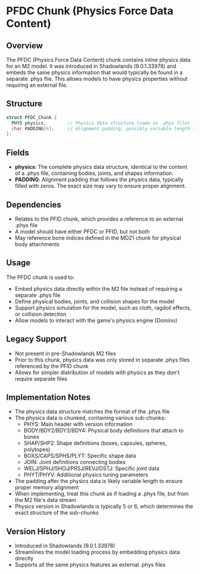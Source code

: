 # PFDC Chunk (Physics Force Data Content)

## Overview
The PFDC (Physics Force Data Content) chunk contains inline physics data for an M2 model. It was introduced in Shadowlands (9.0.1.33978) and embeds the same physics information that would typically be found in a separate .phys file. This allows models to have physics properties without requiring an external file.

## Structure
```cpp
struct PFDC_Chunk {
  PHYS physics;        // Physics data structure (same as .phys file)
  char PADDING[6];     // Alignment padding, possibly variable length to align to 8 or 16 bytes
};
```

## Fields
- **physics**: The complete physics data structure, identical to the content of a .phys file, containing bodies, joints, and shapes information.
- **PADDING**: Alignment padding that follows the physics data, typically filled with zeros. The exact size may vary to ensure proper alignment.

## Dependencies
- Relates to the PFID chunk, which provides a reference to an external .phys file
- A model should have either PFDC or PFID, but not both
- May reference bone indices defined in the MD21 chunk for physical body attachments

## Usage
The PFDC chunk is used to:
- Embed physics data directly within the M2 file instead of requiring a separate .phys file
- Define physical bodies, joints, and collision shapes for the model
- Support physics simulation for the model, such as cloth, ragdoll effects, or collision detection
- Allow models to interact with the game's physics engine (Domino)

## Legacy Support
- Not present in pre-Shadowlands M2 files
- Prior to this chunk, physics data was only stored in separate .phys files referenced by the PFID chunk
- Allows for simpler distribution of models with physics as they don't require separate files

## Implementation Notes
- The physics data structure matches the format of the .phys file
- The physics data is chunked, containing various sub-chunks:
  - PHYS: Main header with version information
  - BODY/BDY2/BDY3/BDY4: Physical body definitions that attach to bones
  - SHAP/SHP2: Shape definitions (boxes, capsules, spheres, polytopes)
  - BOXS/CAPS/SPHS/PLYT: Specific shape data
  - JOIN: Joint definitions connecting bodies
  - WELJ/SPHJ/SHOJ/PRSJ/REVJ/DSTJ: Specific joint data
  - PHYT/PHYV: Additional physics tuning parameters
- The padding after the physics data is likely variable length to ensure proper memory alignment
- When implementing, treat this chunk as if loading a .phys file, but from the M2 file's data stream
- Physics version in Shadowlands is typically 5 or 6, which determines the exact structure of the sub-chunks

## Version History
- Introduced in Shadowlands (9.0.1.33978)
- Streamlines the model loading process by embedding physics data directly
- Supports all the same physics features as external .phys files 